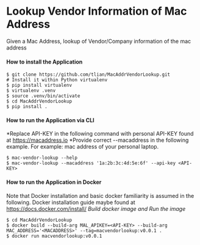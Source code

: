 # Lookup Vendor Information of Mac Address
Given a Mac Address, lookup of Vendor/Company information of the mac address


####  How to install the Application
```
$ git clone https://github.com/tlian/MacAddrVendorLookup.git
# Install it within Python virtualenv
$ pip install virtualenv
$ virtualenv .venv
$ source .venv/bin/activate
$ cd MacAddrVendorLookup
$ pip install .
```


####  How to run the Application via CLI
*Replace API-KEY in the following command with personal API-KEY found at https://macaddress.io
*Provide correct --macaddress in the following example. For example: mac address of your personal laptop.
```
$ mac-vendor-lookup --help
$ mac-vendor-lookup --macaddress '1a:2b:3c:4d:5e:6f' --api-key <API-KEY>
```


#### How to run the Application in Docker
Note that Docker installation and basic docker familiarity is assumed in the following.
Docker installation guide maybe found at https://docs.docker.com/install/
*Build docker image and Run the image*
```
$ cd MacAddrVendorLookup
$ docker build --build-arg MAL_APIKEY=<API-KEY> --build-arg MAC_ADDRESS='<MACADDRESS>' --tag=macvendorlookup:v0.0.1 .
$ docker run macvendorlookup:v0.0.1
```
